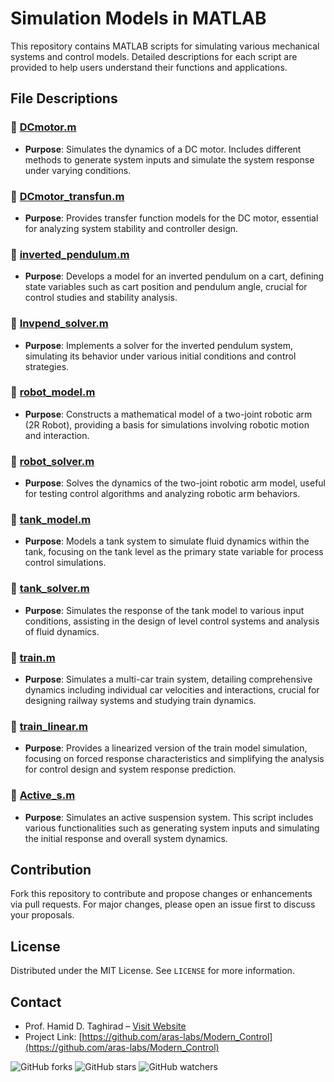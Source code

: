 # Simulation Models in MATLAB

This repository contains MATLAB scripts for simulating various mechanical systems and control models. Detailed descriptions for each script are provided to help users understand their functions and applications.

## File Descriptions

### 📄 [DCmotor.m](./DCmotor.m)
- **Purpose**: Simulates the dynamics of a DC motor. Includes different methods to generate system inputs and simulate the system response under varying conditions.

### 📄 [DCmotor_transfun.m](./DCmotor_transfun.m)
- **Purpose**: Provides transfer function models for the DC motor, essential for analyzing system stability and controller design.

### 📄 [inverted_pendulum.m](./inverted_pendulum.m)
- **Purpose**: Develops a model for an inverted pendulum on a cart, defining state variables such as cart position and pendulum angle, crucial for control studies and stability analysis.

### 📄 [Invpend_solver.m](./Invpend_solver.m)
- **Purpose**: Implements a solver for the inverted pendulum system, simulating its behavior under various initial conditions and control strategies.

### 📄 [robot_model.m](./robot_model.m)
- **Purpose**: Constructs a mathematical model of a two-joint robotic arm (2R Robot), providing a basis for simulations involving robotic motion and interaction.

### 📄 [robot_solver.m](./robot_solver.m)
- **Purpose**: Solves the dynamics of the two-joint robotic arm model, useful for testing control algorithms and analyzing robotic arm behaviors.

### 📄 [tank_model.m](./tank_model.m)
- **Purpose**: Models a tank system to simulate fluid dynamics within the tank, focusing on the tank level as the primary state variable for process control simulations.

### 📄 [tank_solver.m](./tank_solver.m)
- **Purpose**: Simulates the response of the tank model to various input conditions, assisting in the design of level control systems and analysis of fluid dynamics.

### 📄 [train.m](./train.m)
- **Purpose**: Simulates a multi-car train system, detailing comprehensive dynamics including individual car velocities and interactions, crucial for designing railway systems and studying train dynamics.

### 📄 [train_linear.m](./train_linear.m)
- **Purpose**: Provides a linearized version of the train model simulation, focusing on forced response characteristics and simplifying the analysis for control design and system response prediction.

### 📄 [Active_s.m](./Active_s.m)
- **Purpose**: Simulates an active suspension system. This script includes various functionalities such as generating system inputs and simulating the initial response and overall system dynamics.

## Contribution
Fork this repository to contribute and propose changes or enhancements via pull requests. For major changes, please open an issue first to discuss your proposals.

## License
Distributed under the MIT License. See `LICENSE` for more information.

## Contact
- Prof. Hamid D. Taghirad – [Visit Website](https://aras.kntu.ac.ir/taghirad/)
- Project Link: [https://github.com/aras-labs/Modern_Control](https://github.com/aras-labs/Modern_Control)

![GitHub forks](https://img.shields.io/github/forks/aras-labs/Modern_Control?style=social)
![GitHub stars](https://img.shields.io/github/stars/aras-labs/Modern_Control?style=social)
![GitHub watchers](https://img.shields.io/github/watchers/aras-labs/Modern_Control?style=social)
